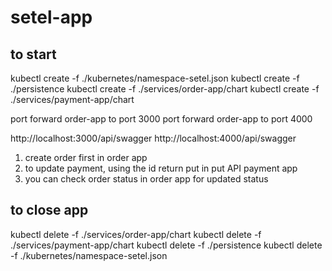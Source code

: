 # setel-app

## to start

kubectl create -f ./kubernetes/namespace-setel.json
kubectl create -f ./persistence
kubectl create -f ./services/order-app/chart
kubectl create -f ./services/payment-app/chart

port forward order-app to port 3000
port forward order-app to port 4000

http://localhost:3000/api/swagger
http://localhost:4000/api/swagger

1. create order first in order app
2. to update payment, using the id return put in put API payment app
3. you can check order status in order app for updated status

## to close app

kubectl delete -f ./services/order-app/chart
kubectl delete -f ./services/payment-app/chart
kubectl delete -f ./persistence
kubectl delete -f ./kubernetes/namespace-setel.json
